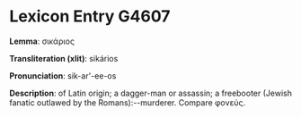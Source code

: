 # Lexicon Entry G4607

**Lemma**: σικάριος

**Transliteration (xlit)**: sikários

**Pronunciation**: sik-ar'-ee-os

**Description**:
of Latin origin; a dagger-man or assassin; a freebooter (Jewish fanatic outlawed by the Romans):--murderer. Compare φονεύς.
